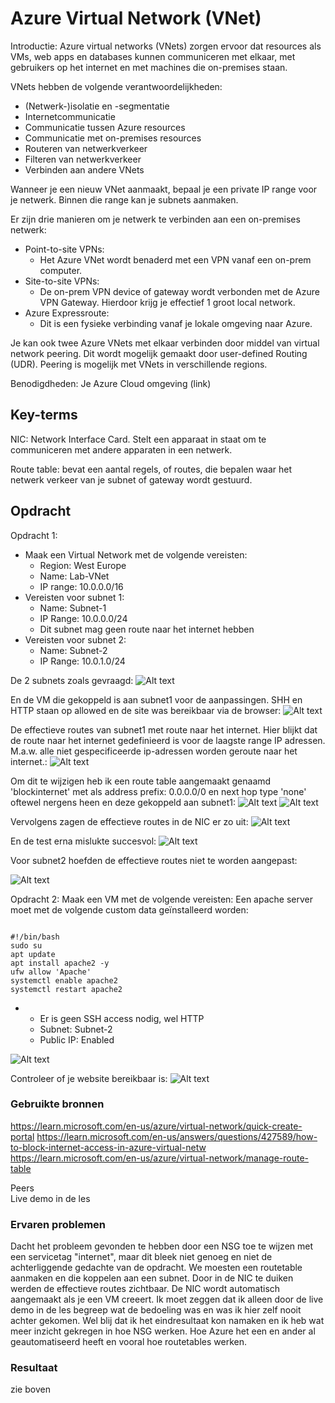 # Azure Virtual Network (VNet)

Introductie:
Azure virtual networks (VNets) zorgen ervoor dat resources als VMs, web apps en databases kunnen communiceren met elkaar, met gebruikers op het internet en met machines die on-premises staan.

VNets hebben de volgende verantwoordelijkheden:
* (Netwerk-)isolatie en -segmentatie
* Internetcommunicatie
* Communicatie tussen Azure resources
* Communicatie met on-premises resources
* Routeren van netwerkverkeer
* Filteren van netwerkverkeer
* Verbinden aan andere VNets

Wanneer je een nieuw VNet aanmaakt, bepaal je een private IP range voor je netwerk. Binnen die range kan je subnets aanmaken.

Er zijn drie manieren om je netwerk te verbinden aan een on-premises netwerk:
* Point-to-site VPNs:
    * Het Azure VNet wordt benaderd met een VPN vanaf een on-prem computer.
* Site-to-site VPNs:
    * De on-prem VPN device of gateway wordt verbonden met de Azure VPN Gateway. Hierdoor krijg je effectief 1 groot local network.
* Azure Expressroute:
    * Dit is een fysieke verbinding vanaf je lokale omgeving naar Azure.

Je kan ook twee Azure VNets met elkaar verbinden door middel van virtual network peering. Dit wordt mogelijk gemaakt door user-defined Routing (UDR). Peering is mogelijk met VNets in verschillende regions.

Benodigdheden:
Je Azure Cloud omgeving (link)

## Key-terms

NIC: Network Interface Card. Stelt een apparaat in staat om te communiceren met andere apparaten in een netwerk.

Route table: bevat een aantal regels, of routes, die bepalen waar het netwerk verkeer van je subnet of gateway wordt gestuurd.

## Opdracht

Opdracht 1:
* Maak een Virtual Network met de volgende vereisten:
    * Region: West Europe
    * Name: Lab-VNet
    * IP range: 10.0.0.0/16
* Vereisten voor subnet 1:
    * Name: Subnet-1
    * IP Range: 10.0.0.0/24
    * Dit subnet mag geen route naar het internet hebben
* Vereisten voor subnet 2:
    * Name: Subnet-2
    * IP Range: 10.0.1.0/24

De 2 subnets zoals gevraagd:
![Alt text](../00_includes/Week4/AZ10.4.PNG)

En de VM die gekoppeld is aan subnet1 voor de aanpassingen. SHH en HTTP staan op allowed en de site was bereikbaar via de browser:
![Alt text](../00_includes/Week4/AZ10.5.PNG)

De effectieve routes van subnet1 met route naar het internet. Hier blijkt dat de route naar het internet gedefinieerd is voor de laagste range IP adressen. M.a.w. alle niet gespecificeerde ip-adressen worden geroute naar het internet.: 
![Alt text](../00_includes/Week4/AZ10.6.PNG)

Om dit te wijzigen heb ik een route table aangemaakt genaamd 'blockinternet' met als address prefix: 0.0.0.0/0 en next hop type 'none' oftewel nergens heen en deze gekoppeld aan subnet1:
![Alt text](../00_includes/Week4/AZ10.7.PNG)
![Alt text](../00_includes/Week4/AZ10.8.PNG)

Vervolgens zagen de effectieve routes in de NIC er zo uit:
![Alt text](../00_includes/Week4/AZ10.9.PNG)

En de test erna mislukte succesvol:
![Alt text](../00_includes/Week4/AZ10.10.PNG)

Voor subnet2 hoefden de effectieve routes niet te worden aangepast:

![Alt text](../00_includes/Week4/AZ10.3.PNG)

Opdracht 2:
Maak een VM met de volgende vereisten:
Een apache server moet met de volgende custom data geïnstalleerd worden:

```

#!/bin/bash
sudo su
apt update
apt install apache2 -y
ufw allow 'Apache'
systemctl enable apache2
systemctl restart apache2

```
*    * Er is geen SSH access nodig, wel HTTP
     * Subnet: Subnet-2
     * Public IP: Enabled

![Alt text](../00_includes/Week4/AZ10.1.PNG)

Controleer of je website bereikbaar is:
![Alt text](../00_includes/Week4/AZ10.2.PNG)
### Gebruikte bronnen
https://learn.microsoft.com/en-us/azure/virtual-network/quick-create-portal
https://learn.microsoft.com/en-us/answers/questions/427589/how-to-block-internet-access-in-azure-virtual-netw
https://learn.microsoft.com/en-us/azure/virtual-network/manage-route-table

Peers  
Live demo in de les

### Ervaren problemen

Dacht het probleem gevonden te hebben door een NSG toe te wijzen met een servicetag "internet", maar dit bleek niet genoeg en niet de achterliggende gedachte van de opdracht. We moesten een routetable aanmaken en die koppelen aan een subnet.  Door in de NIC te duiken werden de effectieve routes zichtbaar. De NIC wordt automatisch aangemaakt als je een VM creeert. Ik moet zeggen dat ik alleen door de live demo in de les begreep wat de bedoeling was en was ik hier zelf nooit achter gekomen. Wel blij dat ik het eindresultaat kon namaken en ik heb wat meer inzicht gekregen in hoe NSG werken. Hoe Azure het een en ander al geautomatiseerd heeft en vooral hoe routetables werken. 

### Resultaat
zie boven
